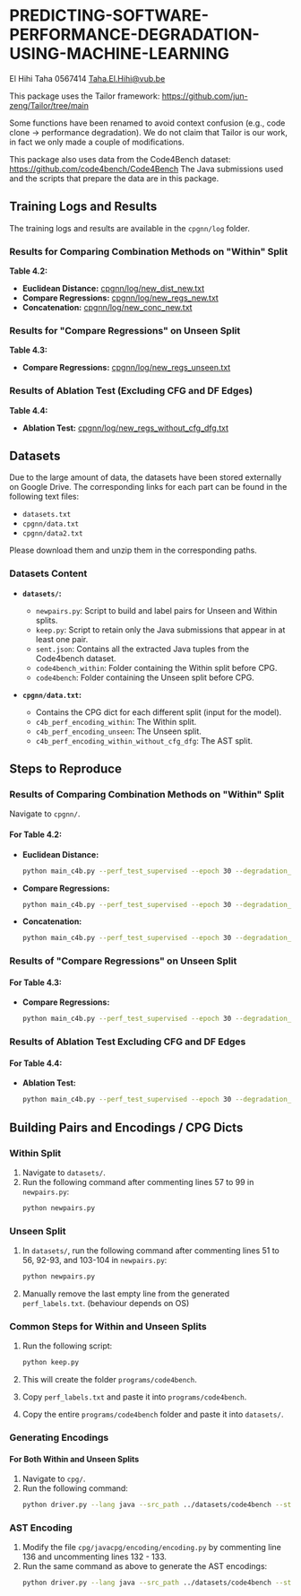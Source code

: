 # PREDICTING-SOFTWARE-PERFORMANCE-DEGRADATION-USING-MACHINE-LEARNING

El Hihi Taha 0567414 Taha.El.Hihi@vub.be


This package uses the Tailor framework: https://github.com/jun-zeng/Tailor/tree/main

Some functions have been renamed to avoid context confusion (e.g., code clone -> performance degradation).
We do not claim that Tailor is our work, in fact we only made a couple of modifications. 

This package also uses data from the Code4Bench dataset: https://github.com/code4bench/Code4Bench 
The Java submissions used and the scripts that prepare the data are in this package.


## Training Logs and Results

The training logs and results are available in the `cpgnn/log` folder.

### Results for Comparing Combination Methods on "Within" Split

**Table 4.2:**

- **Euclidean Distance:** [cpgnn/log/new_dist_new.txt](cpgnn/log/new_dist_new.txt)
- **Compare Regressions:** [cpgnn/log/new_regs_new.txt](cpgnn/log/new_regs_new.txt)
- **Concatenation:** [cpgnn/log/new_conc_new.txt](cpgnn/log/new_conc_new.txt)

### Results for "Compare Regressions" on Unseen Split

**Table 4.3:**

- **Compare Regressions:** [cpgnn/log/new_regs_unseen.txt](cpgnn/log/new_regs_unseen.txt)

### Results of Ablation Test (Excluding CFG and DF Edges)

**Table 4.4:**

- **Ablation Test:** [cpgnn/log/new_regs_without_cfg_dfg.txt](cpgnn/log/new_regs_without_cfg_dfg.txt)

## Datasets

Due to the large amount of data, the datasets have been stored externally on Google Drive. The corresponding links for each part can be found in the following text files:

- `datasets.txt`
- `cpgnn/data.txt`
- `cpgnn/data2.txt`

Please download them and unzip them in the corresponding paths.

### Datasets Content

- **`datasets/`:**
  - `newpairs.py`: Script to build and label pairs for Unseen and Within splits.
  - `keep.py`: Script to retain only the Java submissions that appear in at least one pair.
  - `sent.json`: Contains all the extracted Java tuples from the Code4bench dataset.
  - `code4bench_within`: Folder containing the Within split before CPG.
  - `code4bench`: Folder containing the Unseen split before CPG.

- **`cpgnn/data.txt`:**
  - Contains the CPG dict for each different split (input for the model).
  - `c4b_perf_encoding_within`: The Within split.
  - `c4b_perf_encoding_unseen`: The Unseen split.
  - `c4b_perf_encoding_within_without_cfg_dfg`: The AST split.


## Steps to Reproduce

### Results of Comparing Combination Methods on "Within" Split
Navigate to `cpgnn/`.

#### For Table 4.2: 
- **Euclidean Distance:**
    ```bash
    python main_c4b.py --perf_test_supervised --epoch 30 --degradation_threshold 0.5 --dataset c4b_perf_encoding_within --type_dim 16 --layer_size [32,32,32,32] --batch_size_perf 384 --gpu_id 0,1 --model_end DIST --report dist_report
    ```

- **Compare Regressions:**
    ```bash
    python main_c4b.py --perf_test_supervised --epoch 30 --degradation_threshold 0.5 --dataset c4b_perf_encoding_within --type_dim 16 --layer_size [32,32,32,32] --batch_size_perf 384 --gpu_id 0,1 --model_end REGS --report regs_report
    ```

- **Concatenation:**
    ```bash
    python main_c4b.py --perf_test_supervised --epoch 30 --degradation_threshold 0.5 --dataset c4b_perf_encoding_within --type_dim 16 --layer_size [32,32,32,32] --batch_size_perf 384 --gpu_id 0,1 --model_end CONC --report conc_report
    ```

### Results of "Compare Regressions" on Unseen Split

#### For Table 4.3:
- **Compare Regressions:**
    ```bash
    python main_c4b.py --perf_test_supervised --epoch 30 --degradation_threshold 0.5 --dataset c4b_perf_encoding_unseen --type_dim 16 --layer_size [32,32,32,32] --batch_size_perf 384 --gpu_id 0,1 --model_end REGS --report regs_unseen_report
    ```

### Results of Ablation Test Excluding CFG and DF Edges

#### For Table 4.4:
- **Ablation Test:**
    ```bash
    python main_c4b.py --perf_test_supervised --epoch 30 --degradation_threshold 0.5 --dataset c4b_perf_encoding_within_without_cfg_dfg --type_dim 16 --layer_size [32,32,32,32] --batch_size_perf 384 --gpu_id 0,1 --model_end REGS --report regs_AST_report
    ```

## Building Pairs and Encodings / CPG Dicts

### Within Split
1. Navigate to `datasets/`.
2. Run the following command after commenting lines 57 to 99 in `newpairs.py`:
    ```bash
    python newpairs.py
    ```

### Unseen Split
1. In `datasets/`, run the following command after commenting lines 51 to 56, 92-93, and 103-104 in `newpairs.py`:
    ```bash
    python newpairs.py
    ```

2. Manually remove the last empty line from the generated `perf_labels.txt`. (behaviour depends on OS)

### Common Steps for Within and Unseen Splits
1. Run the following script:
    ```bash
    python keep.py
    ```

2. This will create the folder `programs/code4bench`.
3. Copy `perf_labels.txt` and paste it into `programs/code4bench`.
4. Copy the entire `programs/code4bench` folder and paste it into `datasets/`.

### Generating Encodings

#### For Both Within and Unseen Splits
1. Navigate to `cpg/`.
2. Run the following command:
    ```bash
    python driver.py --lang java --src_path ../datasets/code4bench --statistics --encoding --encode_path ../cpgnn/data/c4b_perf_encoding
    ```

### AST Encoding
1. Modify the file `cpg/javacpg/encoding/encoding.py` by commenting line 136 and uncommenting lines 132 - 133.
2. Run the same command as above to generate the AST encodings:
    ```bash
    python driver.py --lang java --src_path ../datasets/code4bench --statistics --encoding --encode_path ../cpgnn/data/c4b_perf_encoding
    ```



